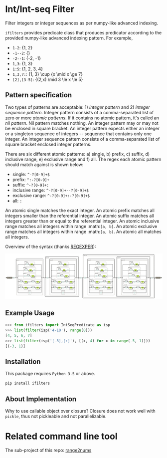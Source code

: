 Int/Int-seq Filter
==================

Filter integers or integer sequences as per numpy-like advanced indexing.

`ifilters` provides predicate class that produces predicator according to
the provided numpy-like advanced indexing pattern. For example,

- `1-2`: \{1, 2\}
- `-1--2`: \{\}
- `-2--1`: \{-2, -1\}
- `1,3`: \{1, 3\}
- `1:5`: \{1, 2, 3, 4\}
- `1,3,7:`: \{1, 3\} \cup \{x \mid x \ge 7\}
- `[2],[3-5]`: \{(2,x) \mid 3 \le x \le 5\}

Pattern specification
---------------------

Two types of patterns are acceptable: 1) *integer pattern* and 2) *integer
sequence pattern*. Integer pattern consists of a comma-separated list of
zero or more *atomic patterns*. If it contains no atomic pattern, it's called
an *nil pattern*. Nil pattern matches nothing. An integer pattern may or may
not be enclosed in square bracket. An integer pattern expects either an integer
or a singleton sequence of integers -- sequence that contains only one integer.
An integer sequence pattern consists of a comma-separated list of square
bracket enclosed integer patterns.

There are six different atomic patterns: a) single, b) prefix, c) suffix,
d) inclusive range, e) exclusive range and f) all. The regex each atomic
pattern should match against is shown below:

- single: `^-?[0-9]+$`
- prefix: `^:-?[0-9]+`
- suffix: `^-?[0-9]+:`
- inclusive range: `^-?[0-9]+--?[0-9]+$`
- exclusive range: `^-?[0-9]+:-?[0-9]+$`
- all: `:`

An atomic single matches the exact integer. An atomic prefix matches all
integers smaller than the referential integer. An atomic suffix matches all
integers greater than or equal to the referential integer. An atomic inclusive
range matches all integers within range :math:`[a, b]`. An atomic exclusive
range matches all integers within range :math:`[a, b)`. An atomic all matches
all integers.

Overview of the syntax (thanks [REGEXPER](https://regexper.com/)):

![regex flowgraph](regex.svg)


Example Usage
-------------

```python
>>> from ifilters import IntSeqPredicate as isp
>>> list(filter(isp('4-10'), range(8)))
[4, 5, 6, 7]
>>> list(filter(isp('[-3],[:]'), [(x, 4) for x in range(-5, 1)]))
[(-3, 1)]
```

Installation
------------

This package requires `Python 3.5` or above.


```bash
pip install ifilters
```


About Implementation
--------------------

Why to use callable object over closure?
Closure does not work well with `pickle`, thus not pickleable and not parallelizable.



Related command line tool
=========================

The sub-project of this repo: [range2nums](https://github.com/kkew3/range2nums.git)
